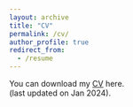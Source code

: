 ```yaml
---
layout: archive
title: "CV"
permalink: /cv/
author_profile: true
redirect_from:
  - /resume
---
```


You can download my [CV](../files/Zeyu_Luan_CV_full_version.pdf) here.\
(last updated on Jan 2024). 
